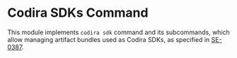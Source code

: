 # Codira SDKs Command

This module implements `codira sdk` command and its subcommands, which allow managing artifact
bundles used as Codira SDKs, as specified in [SE-0387](https://github.com/codiralang/codira-evolution/blob/main/proposals/0387-cross-compilation-destinations.md).
